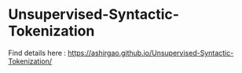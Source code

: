 # Unsupervised-Syntactic-Tokenization

Find details here : 
https://ashirgao.github.io/Unsupervised-Syntactic-Tokenization/
